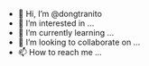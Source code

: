 - 👋 Hi, I’m @dongtranito
- 👀 I’m interested in ...
- 🌱 I’m currently learning ...
- 💞️ I’m looking to collaborate on ...
- 📫 How to reach me ...

<!---
dongtranito/dongtranito is a ✨ special ✨ repository because its `README.md` (this file) appears on your GitHub profile.
You can click the Preview link to take a look at your changes.
--->
